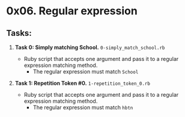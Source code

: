# 0x06. Regular expression

## Tasks:

1. **Task 0: Simply matching School.** `0-simply_match_school.rb`
   - Ruby script that accepts one argument and pass it to a regular expression matching method.
     - The regular expression must match `School`

2. **Task 1: Repetition Token #0.** `1-repetition_token_0.rb`
   - Ruby script that accepts one argument and pass it to a regular expression matching method.
     - The regular expression must match `hbtn`

